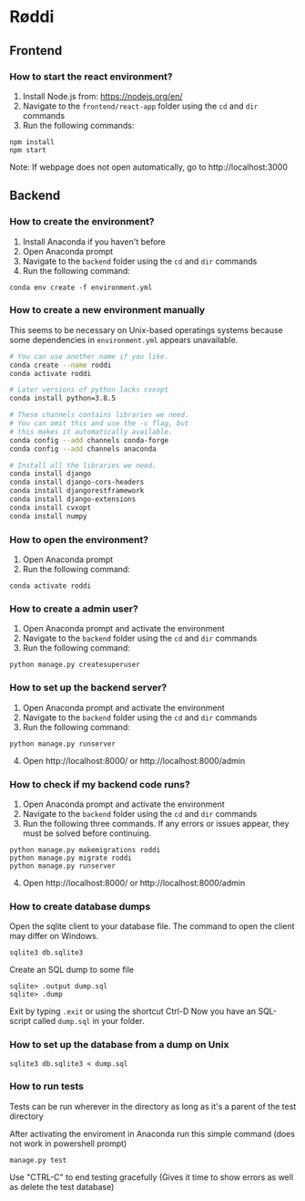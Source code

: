 # Røddi

## Frontend

### How to start the react environment?
1. Install Node.js from: https://nodejs.org/en/
2. Navigate to the `frontend/react-app` folder using the `cd` and `dir` commands
3. Run the following commands:
```
npm install
npm start
```
Note: If webpage does not open automatically, go to http://localhost:3000

## Backend

### How to create the environment?
1. Install Anaconda if you haven't before
2. Open Anaconda prompt
3. Navigate to the `backend` folder using the `cd` and `dir` commands
4. Run the following command:
```
conda env create -f environment.yml
```

### How to create a new environment manually
This seems to be necessary on Unix-based operatings systems
because some dependencies in `environment.yml` appears unavailable.
```sh
# You can use another name if you like.
conda create --name roddi
conda activate roddi

# Later versions of python lacks cvxopt
conda install python=3.8.5

# These channels contains libraries we need.
# You can omit this and use the -c flag, but
# this makes it automatically available.
conda config --add channels conda-forge
conda config --add channels anaconda

# Install all the libraries we need.
conda install django
conda install django-cors-headers
conda install djangorestframework
conda install django-extensions
conda install cvxopt
conda install numpy
```



### How to open the environment?

1. Open Anaconda prompt
2. Run the following command:
```
conda activate roddi
```

### How to create a admin user?

1. Open Anaconda prompt and activate the environment
2. Navigate to the `backend` folder using the `cd` and `dir` commands
3. Run the following command:
```
python manage.py createsuperuser
```


### How to set up the backend server?

1. Open Anaconda prompt and activate the environment
2. Navigate to the `backend` folder using the `cd` and `dir` commands
3. Run the following command:
```
python manage.py runserver
```
4. Open http://localhost:8000/ or http://localhost:8000/admin


### How to check if my backend code runs?

1. Open Anaconda prompt and activate the environment
2. Navigate to the `backend` folder using the `cd` and `dir` commands
3. Run the following three commands. If any errors or issues appear, they must be solved before continuing.
```
python manage.py makemigrations roddi
python manage.py migrate roddi
python manage.py runserver
```
4. Open http://localhost:8000/ or http://localhost:8000/admin


### How to create database dumps
Open the sqlite client to your database file.
The command to open the client may differ on Windows.
```
sqlite3 db.sqlite3
```

Create an SQL dump to some file
```
sqlite> .output dump.sql
sqlite> .dump
```
Exit by typing `.exit` or using the shortcut Ctrl-D
Now you have an SQL-script called `dump.sql` in your folder.


### How to set up the database from a dump on Unix
```
sqlite3 db.sqlite3 < dump.sql
```

### How to run tests ###

Tests can be run wherever in the directory as long as it's a parent of the test directory

After activating the enviroment in Anaconda run this simple command (does not work in powershell prompt)

```
manage.py test
```

Use "CTRL-C" to end testing gracefully (Gives it time to show errors as well as delete the test database)

